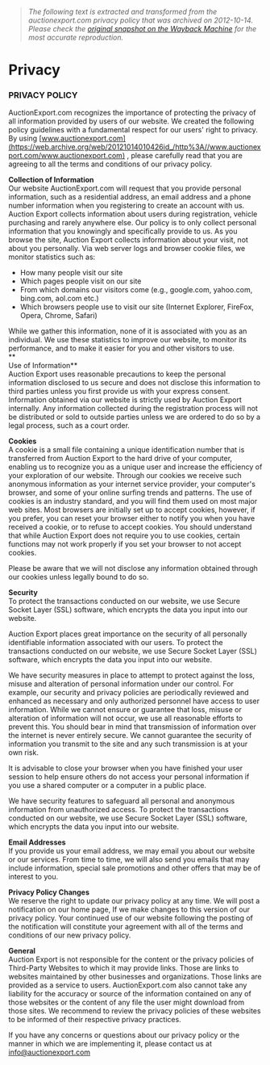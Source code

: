 > *The following text is extracted and transformed from the auctionexport.com privacy policy that was archived on 2012-10-14. Please check the [original snapshot on the Wayback Machine](https://web.archive.org/web/20121014010426id_/http%3A//www.auctionexport.com/privacy_policy.asp) for the most accurate reproduction.*

# Privacy

  


### PRIVACY POLICY

AuctionExport.com recognizes the importance of protecting the privacy of all information provided by users of our website. We created the following policy guidelines with a fundamental respect for our users' right to privacy. By using [www.auctionexport.com](https://web.archive.org/web/20121014010426id_/http%3A//www.auctionexport.com/www.auctionexport.com) , please carefully read that you are agreeing to all the terms and conditions of our privacy policy. 

**Collection of Information**   
Our website AuctionExport.com will request that you provide personal information, such as a residential address, an email address and a phone number information when you registering to create an account with us. Auction Export collects information about users during registration, vehicle purchasing and rarely anywhere else. Our policy is to only collect personal information that you knowingly and specifically provide to us. As you browse the site, Auction Export collects information about your visit, not about you personally. Via web server logs and browser cookie files, we monitor statistics such as: 

  * How many people visit our site
  * Which pages people visit on our site
  * From which domains our visitors come (e.g., google.com, yahoo.com, bing.com, aol.com etc.)
  * Which browsers people use to visit our site (Internet Explorer, FireFox, Opera, Chrome, Safari)



While we gather this information, none of it is associated with you as an individual. We use these statistics to improve our website, to monitor its performance, and to make it easier for you and other visitors to use.  
**  
Use of Information**   
Auction Export uses reasonable precautions to keep the personal information disclosed to us secure and does not disclose this information to third parties unless you first provide us with your express consent. Information obtained via our website is strictly used by Auction Export internally. Any information collected during the registration process will not be distributed or sold to outside parties unless we are ordered to do so by a legal process, such as a court order.  


**Cookies**   
A cookie is a small file containing a unique identification number that is transferred from Auction Export to the hard drive of your computer, enabling us to recognize you as a unique user and increase the efficiency of your exploration of our website. Through our cookies we receive such anonymous information as your internet service provider, your computer's browser, and some of your online surfing trends and patterns. The use of cookies is an industry standard, and you will find them used on most major web sites. Most browsers are initially set up to accept cookies, however, if you prefer, you can reset your browser either to notify you when you have received a cookie, or to refuse to accept cookies. You should understand that while Auction Export does not require you to use cookies, certain functions may not work properly if you set your browser to not accept cookies. 

Please be aware that we will not disclose any information obtained through our cookies unless legally bound to do so. 

**Security**   
To protect the transactions conducted on our website, we use Secure Socket Layer (SSL) software, which encrypts the data you input into our website.

Auction Export places great importance on the security of all personally identifiable information associated with our users. To protect the transactions conducted on our website, we use Secure Socket Layer (SSL) software, which encrypts the data you input into our website. 

We have security measures in place to attempt to protect against the loss, misuse and alteration of personal information under our control. For example, our security and privacy policies are periodically reviewed and enhanced as necessary and only authorized personnel have access to user information. While we cannot ensure or guarantee that loss, misuse or alteration of information will not occur, we use all reasonable efforts to prevent this. You should bear in mind that transmission of information over the internet is never entirely secure. We cannot guarantee the security of information you transmit to the site and any such transmission is at your own risk. 

It is advisable to close your browser when you have finished your user session to help ensure others do not access your personal information if you use a shared computer or a computer in a public place. 

We have security features to safeguard all personal and anonymous information from unauthorized access. To protect the transactions conducted on our website, we use Secure Socket Layer (SSL) software, which encrypts the data you input into our website. 

**Email Addresses**   
If you provide us your email address, we may email you about our website or our services. From time to time, we will also send you emails that may include information, special sale promotions and other offers that may be of interest to you. 

**Privacy Policy Changes**   
We reserve the right to update our privacy policy at any time. We will post a notification on our home page, If we make changes to this version of our privacy policy. Your continued use of our website following the posting of the notification will constitute your agreement with all of the terms and conditions of our new privacy policy. 

**General**   
Auction Export is not responsible for the content or the privacy policies of Third-Party Websites to which it may provide links. Those are links to websites maintained by other businesses and organizations. Those links are provided as a service to users. AuctionExport.com also cannot take any liability for the accuracy or source of the information contained on any of those websites or the content of any file the user might download from those sites. We recommend to review the privacy policies of these websites to be informed of their respective privacy practices. 

If you have any concerns or questions about our privacy policy or the manner in which we are implementing it, please contact us at [info@auctionexport.com](mailto:info@auctionexport.com)
